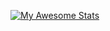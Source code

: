 [![My Awesome Stats](https://awesome-github-stats.azurewebsites.net/user-stats/BONEE4?cardType=level&theme=monokai)](https://git.io/awesome-stats-card)
